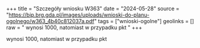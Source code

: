 +++
title = "Szczegóły wniosku W363"
date = "2024-05-28"
source = "https://bip.brg.gda.pl/images/uploads/wnioski-do-planu-ogolnego/w363_4b40c812037a.pdf"
tags = ["wnioski-ogolne"]
geolinks = []
raw = " wynosi 1000, natomiast w przypadku pkt "
+++

 wynosi 1000, natomiast w przypadku pkt 


